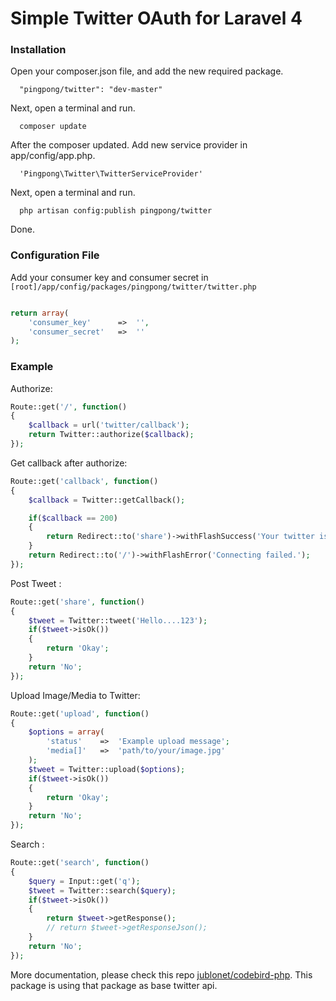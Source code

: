 Simple Twitter OAuth for Laravel 4
==================================

### Installation
Open your composer.json file, and add the new required package.

```
  "pingpong/twitter": "dev-master" 
```

Next, open a terminal and run.

```
  composer update 
```

After the composer updated. Add new service provider in app/config/app.php.

```
  'Pingpong\Twitter\TwitterServiceProvider'
```

Next, open a terminal and run.

```
  php artisan config:publish pingpong/twitter 
```

Done.

### Configuration File

Add your consumer key and consumer secret in `[root]/app/config/packages/pingpong/twitter/twitter.php`

```php

return array(
	'consumer_key'		=>	'',
	'consumer_secret'	=>	''
);
```

### Example

Authorize:

```php
Route::get('/', function()
{
	$callback = url('twitter/callback');
	return Twitter::authorize($callback);
});
```
Get callback after authorize:

```php
Route::get('callback', function()
{
	$callback = Twitter::getCallback();

	if($callback == 200)
	{
		return Redirect::to('share')->withFlashSuccess('Your twitter is connected.');
	}
	return Redirect::to('/')->withFlashError('Connecting failed.');
});
```

Post Tweet :

```php
Route::get('share', function()
{
	$tweet = Twitter::tweet('Hello....123');
	if($tweet->isOk())
	{
		return 'Okay';
	}
	return 'No';
});
```

Upload Image/Media to Twitter:

```php
Route::get('upload', function()
{
	$options = array(
		'status'	=>	'Example upload message';
		'media[]'	=>	'path/to/your/image.jpg'
	);
	$tweet = Twitter::upload($options);
	if($tweet->isOk())
	{
		return 'Okay';
	}
	return 'No';
});
```

Search :

```php
Route::get('search', function()
{
	$query = Input::get('q');
	$tweet = Twitter::search($query);
	if($tweet->isOk())
	{
		return $tweet->getResponse();
		// return $tweet->getResponseJson();
	}
	return 'No';
});
```

More documentation, please check this repo [jublonet/codebird-php](https://github.com/jublonet/codebird-php). This package is using that package as base twitter api. 
